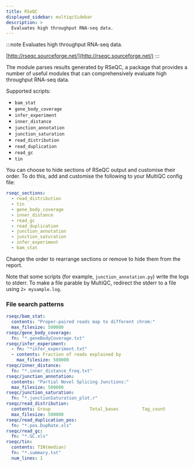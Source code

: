 ```yaml
---
title: RSeQC
displayed_sidebar: multiqcSidebar
description: >
  Evaluates high throughput RNA-seq data.
---
```


<!--
~~~~~ DO NOT EDIT ~~~~~
This file is autogenerated from the MultiQC module python docstring.
Do not edit the markdown, it will be overwritten.

File path for the source of this content: multiqc/modules/rseqc/rseqc.py
~~~~~~~~~~~~~~~~~~~~~~~
-->

:::note
Evaluates high throughput RNA-seq data.

[http://rseqc.sourceforge.net/](http://rseqc.sourceforge.net/)
:::

The module parses results generated by RSeQC, a package that provides a number of useful modules that can
comprehensively evaluate high throughput RNA-seq data.

Supported scripts:

- `bam_stat`
- `gene_body_coverage`
- `infer_experiment`
- `inner_distance`
- `junction_annotation`
- `junction_saturation`
- `read_distribution`
- `read_duplication`
- `read_gc`
- `tin`

You can choose to hide sections of RSeQC output and customise their order. To do this, add and customise
the following to your MultiQC config file:

```yaml
rseqc_sections:
  - read_distribution
  - tin
  - gene_body_coverage
  - inner_distance
  - read_gc
  - read_duplication
  - junction_annotation
  - junction_saturation
  - infer_experiment
  - bam_stat
```

Change the order to rearrange sections or remove to hide them from the report.

Note that some scripts (for example, `junction_annotation.py`) write the logs to stderr. To make a file
parable by MultiQC, redirect the stderr to a file using `2> mysample.log`.

### File search patterns

```yaml
rseqc/bam_stat:
  contents: "Proper-paired reads map to different chrom:"
  max_filesize: 500000
rseqc/gene_body_coverage:
  fn: "*.geneBodyCoverage.txt"
rseqc/infer_experiment:
  - fn: "*infer_experiment.txt"
  - contents: Fraction of reads explained by
    max_filesize: 500000
rseqc/inner_distance:
  fn: "*.inner_distance_freq.txt"
rseqc/junction_annotation:
  contents: "Partial Novel Splicing Junctions:"
  max_filesize: 500000
rseqc/junction_saturation:
  fn: "*.junctionSaturation_plot.r"
rseqc/read_distribution:
  contents: Group               Total_bases         Tag_count           Tags/Kb
  max_filesize: 500000
rseqc/read_duplication_pos:
  fn: "*.pos.DupRate.xls"
rseqc/read_gc:
  fn: "*.GC.xls"
rseqc/tin:
  contents: TIN(median)
  fn: "*.summary.txt"
  num_lines: 1
```
